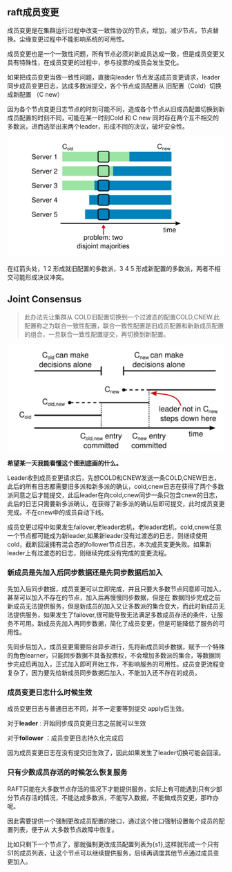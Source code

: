 ## raft成员变更

成员变更是在集群运行过程中改变一致性协议的节点，增加，减少节点，节点替换。尘缘变更过程中不能影响系统的可用性。

成员变更也是一个一致性问题，所有节点必须对新成员达成一致，但是成员变更又具有特殊性，在成员变更的过程中，参与投票的成员会发生变化。

如果把成员变更当做一致性问题，直接向leader 节点发送成员变更请求，leader 同步成员变更日志，达成多数派提交，各个节点成员配置从 旧配置（Cold）切换成新配置 （C new）

因为各个节点变更日志节点的时刻可能不同，造成各个节点从旧成员配置切换到新成员配置的时刻不同，可能在某一时刻Cold  和 C new 同时存在两个互不相交的多数派，进而选举出来两个leader，形成不同的决议，破坏安全性。

![image-20210331171005275](raft%E6%88%90%E5%91%98%E5%8F%98%E6%9B%B4.assets/image-20210331171005275.png)

在红箭头处，1 2 形成就旧配置的多数派，3 4 5 形成新配置的多数派，两者不相交可能形成决议冲突。

## Joint Consensus

> 此办法先让集群从 COLD旧配置切换到一个过渡态的配置COLD,CNEW.此配置称之为联合一致性配置，联合一致性配置是旧成员配置和新新成员配置的组合，一旦联合一致性配置提交，再切换到新配置。



![image-20210331171501109](raft%E6%88%90%E5%91%98%E5%8F%98%E6%9B%B4.assets/image-20210331171501109.png)

**希望某一天我能看懂这个图到底画的什么。**

Leader收到成员变更请求后，先想COLD和CNEW发送一条COLD,CNEW日志，此后的所有日志都需要旧多派和新多派的确认，cold,cnew日志在获得了两个多数派同意之后才能提交，此后leader在向cold,cnew同步一条只包含cnew的日志，此后的日志只需要新多派确认，在获得了新多派的确认后即可提交，此时成员变更完成。不在cnew中的成员自动下线。

成员变更过程中如果发生failover,老leader宕机，老leader宕机，cold,cnew任意一个节点都可能成为新leader,如果新leader没有过渡态的日志，则继续使用cold，截断回滚拥有混合态的follower节点日志，本次成员变更失败。如果新leader上有过渡态的日志，则继续完成没有完成的变更流程。

### 新成员是先加入后同步数据还是先同步数据后加入

先加入后同步数据，成员变更可以立即完成，并且只要大多数节点同意即可加入，甚至可以加入不存在的节点，加入后再慢慢同步数据，但是在 数据同步完成之前新成员无法提供服务，但是新成员的加入又让多数派的集合变大，而此时新成员无法提供服务，如果发生了failover,很可能导致无法满足多数成员存活的条件，让服务不可用。新成员先加入再同步数据，简化了成员变更，但是可能降低了服务的可用性。



先同步后加入，成员变更需要后台异步进行，先将新成员同步数据，赋予一个特殊的角色learner，只能同步数据不具备投票权，不会增加多数派的集合，等数据同步完成后再加入，正式加入即可开始工作，不影响服务的可用性。成员变更流程变复杂了，因为要先给新成员同步数据后加入，不能加入还不存在的成员。

### 成员变更日志什么时候生效

成员变更日志与普通日志不同，并不一定要等到提交 apply后生效。

对于**leader** : 开始同步成员变更日志之前就可以生效

对于**follower** ：成员变更日志持久化完成后

因为成员变更日志在没有提交旧生效了，因此如果发生了leader切换可能会回滚。

### 只有少数成员存活的时候怎么恢复服务

RAFT只能在大多数节点存活的情况下才能提供服务，实际上有可能遇到只有少部分节点存活的情况，不能达成多数派，不能写入数据，不能做成员变更，那咋办呢。

因此需要提供一个强制更改成员配置的接口，通过这个接口强制设置每个成员的配置列表，便于从 大多数节点故障中恢复。

比如只剩下一个节点了，那就强制更改成员配置列表为{s1},这样就形成一个只有S1的成员列表，让这个节点可以继续提供服务，后续再调度其他节点通过成员变更加入。